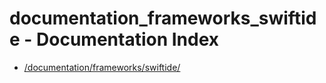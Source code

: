 # documentation_frameworks_swiftide - Documentation Index

- [/documentation/frameworks/swiftide/](./_documentation_frameworks_swiftide_.md)
